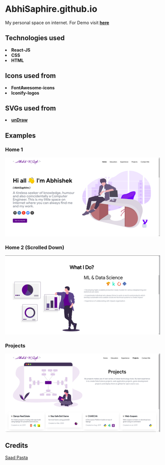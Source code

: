 # AbhiSaphire.github.io
My personal space on internet. For Demo visit **[here](https://abhisaphire.github.io/)**

## Technologies used
**<li>React-JS</li>**
**<li>CSS</li>**
**<li>HTML</li>**

## Icons used from
**<li>FontAwesome-icons</li>**
**<li>Iconify-logos</li>**

## SVGs used from 
**<li>[unDraw](https://undraw.co/search)</li>**

## Examples
### Home 1
![home](/portfolio_home.png)
### Home 2 (Scrolled Down)
![scroll down in home](/portfolio_home2.png)
### Projects
![projects](/portfolio_projects.png)

## Credits
[Saad Pasta](https://github.com/saadpasta)
